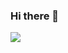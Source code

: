 ### Hi there 👋

<!--
**cocklebur0924/cocklebur0924** is a ✨ _special_ ✨ repository because its `README.md` (this file) appears on your GitHub profile.

Here are some ideas to get you started:

- 🔭 I’m currently working on Ocean University of China.
- 🌱 I’m currently learning Magnetotelluric Inversion.
- 📫 How to reach me: 1138413015@qq.com
- 😄 Pronouns: INFJ
- ⚡ 我的博客地址: https://cocklebur0924.github.io
-->

![](https://github-readme-stats.vercel.app/api?username=cocklebur0924)

